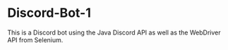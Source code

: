 # Discord-Bot-1
This is a Discord bot using the Java Discord API as well as the WebDriver API from Selenium. 
